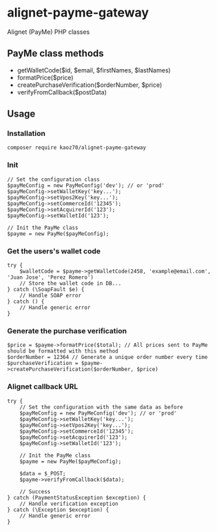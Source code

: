 # alignet-payme-gateway
Alignet (PayMe) PHP classes

## PayMe class methods

* getWalletCode($id, $email, $firstNames, $lastNames)
* formatPrice($price)
* createPurchaseVerification($orderNumber, $price)
* verifyFromCallback($postData)

## Usage

### Installation

    composer require kaoz70/alignet-payme-gateway

### Init

    // Set the configuration class
    $payMeConfig = new PayMeConfig('dev'); // or 'prod'
    $payMeConfig->setWalletKey('key...');
    $payMeConfig->setVpos2Key('key...');
    $payMeConfig->setCommerceId('12345');
    $payMeConfig->setAcquirerId('123');
    $payMeConfig->setWalletId('123');

    // Init the PayMe class 
    $payme = new PayMe($payMeConfig);
    
### Get the users's wallet code

    try {
        $walletCode = $payme->getWalletCode(2458, 'example@email.com', 'Juan Jose', 'Perez Romero')
        // Store the wallet code in DB...
    } catch (\SoapFault $e) {
        // Handle SOAP error
    } catch () {
        // Handle generic error
    }
    
    
### Generate the purchase verification

    $price = $payme->formatPrice($total); // All prices sent to PayMe should be formatted with this method
    $orderNumber = 12364 // Generate a unique order number every time
    $purchaseVerification = $payme->createPurchaseVerification($orderNumber, $price)
    
    
### Alignet callback URL

    try {
        // Set the configuration with the same data as before
        $payMeConfig = new PayMeConfig('dev'); // or 'prod'
        $payMeConfig->setWalletKey('key...');
        $payMeConfig->setVpos2Key('key...');
        $payMeConfig->setCommerceId('12345');
        $payMeConfig->setAcquirerId('123');
        $payMeConfig->setWalletId('123');
    
        // Init the PayMe class 
        $payme = new PayMe($payMeConfig);
        
        $data = $_POST;
        $payme->verifyFromCallback($data);

        // Success
    } catch (PaymentStatusException $exception) {
        // Handle verification exception
    } catch (\Exception $exception) {
        // Handle generic error
    }